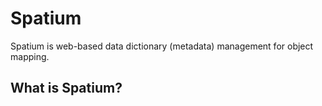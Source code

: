 # Spatium

Spatium is web-based data dictionary (metadata) management for object mapping.

## What is Spatium?

